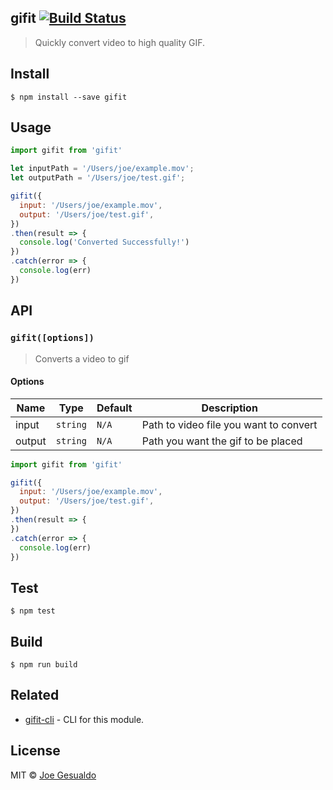 ## gifit [![Build Status](https://travis-ci.org/joegesualdo/gifit.svg?branch=master)](https://travis-ci.org/joegesualdo/gifit)
> Quickly convert video to high quality GIF.

## Install
```
$ npm install --save gifit
```

## Usage
```javascript
import gifit from 'gifit'

let inputPath = '/Users/joe/example.mov';
let outputPath = '/Users/joe/test.gif';

gifit({
  input: '/Users/joe/example.mov',
  output: '/Users/joe/test.gif',
})
.then(result => {
  console.log('Converted Successfully!')
})
.catch(error => {
  console.log(err)
})
```

## API
### `gifit([options])`
> Converts a video to gif

#### Options
| Name |   Type  | Default |   Description    |
|------|---------|---------|------------------|
| input | `string` |   `N/A`   | Path to video file you want to convert|
| output | `string` |   `N/A`   | Path you want the gif to be placed

```javascript
import gifit from 'gifit'

gifit({
  input: '/Users/joe/example.mov',
  output: '/Users/joe/test.gif',
})
.then(result => {
})
.catch(error => {
  console.log(err)
})

```

## Test
```
$ npm test
```
## Build
```
$ npm run build
```

## Related
- [gifit-cli](https://github.com/joegesualdo/gifit-cli) - CLI for this module.

## License
MIT © [Joe Gesualdo]()
